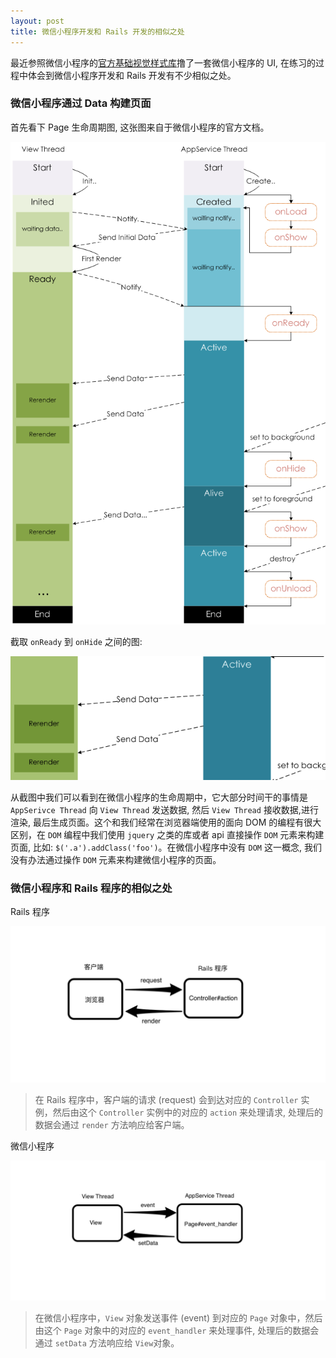 ```yaml
---
layout: post
title: 微信小程序开发和 Rails 开发的相似之处
---
```


  最近参照微信小程序的[官方基础视觉样式库](https://github.com/weui/weui-design?t=20161107)撸了一套微信小程序的 UI, 在练习的过程中体会到微信小程序开发和 Rails 开发有不少相似之处。

### 微信小程序通过 Data 构建页面

首先看下 Page 生命周期图, 这张图来自于微信小程序的官方文档。


![page life](/images/mina-lifecycle.png)

截取 `onReady` 到 `onHide` 之间的图:

![render-send-data](/images/render-send-data.png)

从截图中我们可以看到在微信小程序的生命周期中，它大部分时间干的事情是 `AppSerivce Thread` 向 `View Thread` 发送数据, 然后 `View Thread` 接收数据,进行渲染, 最后生成页面。这个和我们经常在浏览器端使用的面向 DOM 的编程有很大区别，在 `DOM` 编程中我们使用 `jquery` 之类的库或者 api 直接操作 `DOM` 元素来构建页面, 比如: `$('.a').addClass('foo')`。在微信小程序中没有 `DOM` 这一概念, 我们没有办法通过操作 `DOM` 元素来构建微信小程序的页面。

### 微信小程序和 Rails 程序的相似之处

Rails 程序

![client-rails.png](/images/client-rails.png)

> 在 Rails 程序中，客户端的请求 (request) 会到达对应的 `Controller` 实例，然后由这个 `Controller` 实例中的对应的 `action` 来处理请求,
> 处理后的数据会通过 `render` 方法响应给客户端。


微信小程序

![view-appservice.png](/images/view-appservice.png)

> 在微信小程序中，`View` 对象发送事件 (event) 到对应的 `Page` 对象中，然后由这个 `Page` 对象中的对应的 `event_handler` 来处理事件,
> 处理后的数据会通过 `setData` 方法响应给 `View`对象。





